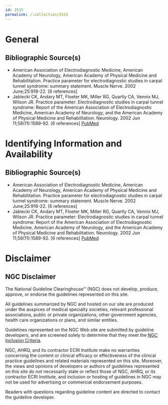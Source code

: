 ```yaml
---
id: 2515
permalink: /:collection/2515
---
```


# General

## Bibliographic Source(s)

- American Association of Electrodiagnostic Medicine, American Academy of Neurology, American Academy of Physical Medicine and Rehabilitation. Practice parameter for electrodiagnostic studies in carpal tunnel syndrome: summary statement. Muscle Nerve. 2002 June;25:918-22. [6 references]
- Jablecki CK, Andary MT, Floeter MK, Miller RG, Quartly CA, Vennix MJ, Wilson JR. Practice parameter: Electrodiagnostic studies in carpal tunnel syndrome: Report of the American Association of Electrodiagnostic Medicine, American Academy of Neurology, and the American Academy of Physical Medicine and Rehabilitation. Neurology. 2002 Jun 11;58(11):1589-92. [6 references] [ PubMed ](http://www.ncbi.nlm.nih.gov/entrez/query.fcgi?cmd=Retrieve&db=pubmed&dopt=Abstract&list_uids=12058083)

# Identifying Information and Availability

## Bibliographic Source(s)

- American Association of Electrodiagnostic Medicine, American Academy of Neurology, American Academy of Physical Medicine and Rehabilitation. Practice parameter for electrodiagnostic studies in carpal tunnel syndrome: summary statement. Muscle Nerve. 2002 June;25:918-22. [6 references]
- Jablecki CK, Andary MT, Floeter MK, Miller RG, Quartly CA, Vennix MJ, Wilson JR. Practice parameter: Electrodiagnostic studies in carpal tunnel syndrome: Report of the American Association of Electrodiagnostic Medicine, American Academy of Neurology, and the American Academy of Physical Medicine and Rehabilitation. Neurology. 2002 Jun 11;58(11):1589-92. [6 references] [ PubMed ](http://www.ncbi.nlm.nih.gov/entrez/query.fcgi?cmd=Retrieve&db=pubmed&dopt=Abstract&list_uids=12058083)

# Disclaimer

## NGC Disclaimer

The National Guideline Clearinghouse™ (NGC) does not develop, produce, approve, or endorse the guidelines represented on this site.

All guidelines summarized by NGC and hosted on our site are produced under the auspices of medical specialty societies, relevant professional associations, public or private organizations, other government agencies, health care organizations or plans, and similar entities.

Guidelines represented on the NGC Web site are submitted by guideline developers, and are screened solely to determine that they meet the [NGC Inclusion Criteria](/help-and-about/summaries/inclusion-criteria).

NGC, AHRQ, and its contractor ECRI Institute make no warranties concerning the content or clinical efficacy or effectiveness of the clinical practice guidelines and related materials represented on this site. Moreover, the views and opinions of developers or authors of guidelines represented on this site do not necessarily state or reflect those of NGC, AHRQ, or its contractor ECRI Institute, and inclusion or hosting of guidelines in NGC may not be used for advertising or commercial endorsement purposes.

Readers with questions regarding guideline content are directed to contact the guideline developer.

